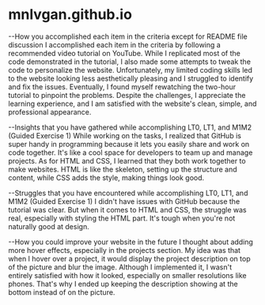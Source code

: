 # mnlvgan.github.io

--How you accomplished each item in the criteria except for README file discussion
I accomplished each item in the criteria by following a recommended video tutorial on YouTube. While I replicated most of the code demonstrated in the tutorial, I also made some attempts to tweak the code to personalize the website. Unfortunately, my limited coding skills led to the website looking less aesthetically pleasing and I struggled to identify and fix the issues. Eventually, I found myself rewatching the two-hour tutorial to pinpoint the problems. Despite the challenges, I appreciate the learning experience, and I am satisfied with the website's clean, simple, and professional appearance.

--Insights that you have gathered while accomplishing LT0, LT1, and M1M2 (Guided Exercise 1)
While working on the tasks, I realized that GitHub is super handy in programming because it lets you easily share and work on code together. It's like a cool space for developers to team up and manage projects. As for HTML and CSS, I learned that they both work together to make websites. HTML is like the skeleton, setting up the structure and content, while CSS adds the style, making things look good.

--Struggles that you have encountered while accomplishing LT0, LT1, and M1M2 (Guided Exercise 1)
I didn't have issues with GitHub because the tutorial was clear. But when it comes to HTML and CSS, the struggle was real, especially with styling the HTML part. It's tough when you're not naturally good at design.

--How you could improve your website in the future
I thought about adding more hover effects, especially in the projects section. My idea was that when I hover over a project, it would display the project description on top of the picture and blur the image. Although I implemented it, I wasn't entirely satisfied with how it looked, especially on smaller resolutions like phones. That's why I ended up keeping the description showing at the bottom instead of on the picture.

